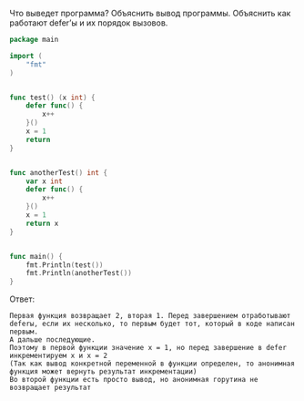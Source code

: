 Что выведет программа? Объяснить вывод программы. Объяснить как работают defer’ы и их порядок вызовов.

```go
package main

import (
	"fmt"
)


func test() (x int) {
	defer func() {
		x++
	}()
	x = 1
	return
}


func anotherTest() int {
	var x int
	defer func() {
		x++
	}()
	x = 1
	return x
}


func main() {
	fmt.Println(test())
	fmt.Println(anotherTest())
}
```

Ответ:
```
Первая функция возвращает 2, вторая 1. Перед завершением отработывают deferы, если их несколько, то первым будет тот, который в коде написан первым.
А дальше последующие.
Поэтому в первой функции значение x = 1, но перед завершение в defer инкрементируем x и x = 2
(Так как вывод конкретной переменной в функции определен, то анонимная функция может вернуть результат инкрементации)
Во второй функции есть просто вывод, но анонимная горутина не возвращает результат

```
